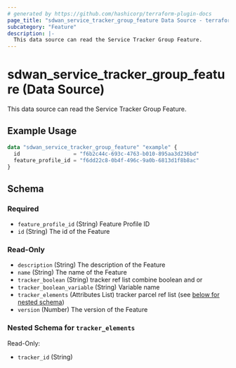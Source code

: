 ```yaml
---
# generated by https://github.com/hashicorp/terraform-plugin-docs
page_title: "sdwan_service_tracker_group_feature Data Source - terraform-provider-sdwan"
subcategory: "Feature"
description: |-
  This data source can read the Service Tracker Group Feature.
---
```


# sdwan_service_tracker_group_feature (Data Source)

This data source can read the Service Tracker Group Feature.

## Example Usage

```terraform
data "sdwan_service_tracker_group_feature" "example" {
  id                 = "f6b2c44c-693c-4763-b010-895aa3d236bd"
  feature_profile_id = "f6dd22c8-0b4f-496c-9a0b-6813d1f8b8ac"
}
```

<!-- schema generated by tfplugindocs -->
## Schema

### Required

- `feature_profile_id` (String) Feature Profile ID
- `id` (String) The id of the Feature

### Read-Only

- `description` (String) The description of the Feature
- `name` (String) The name of the Feature
- `tracker_boolean` (String) tracker ref list combine boolean and or
- `tracker_boolean_variable` (String) Variable name
- `tracker_elements` (Attributes List) tracker parcel ref list (see [below for nested schema](#nestedatt--tracker_elements))
- `version` (Number) The version of the Feature

<a id="nestedatt--tracker_elements"></a>
### Nested Schema for `tracker_elements`

Read-Only:

- `tracker_id` (String)
